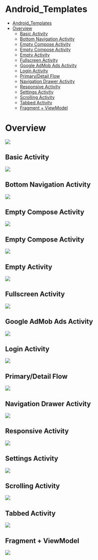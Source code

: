 Android_Templates
========================

- [Android_Templates](#android_templates)
- [Overview](#overview)
  - [Basic Activity](#basic-activity)
  - [Bottom Navigation Activity](#bottom-navigation-activity)
  - [Empty Compose Activity](#empty-compose-activity)
  - [Empty Compose Activity](#empty-compose-activity-1)
  - [Empty Activity](#empty-activity)
  - [Fullscreen Activity](#fullscreen-activity)
  - [Google AdMob Ads Activity](#google-admob-ads-activity)
  - [Login Activity](#login-activity)
  - [Primary/Detail Flow](#primarydetail-flow)
  - [Navigation Drawer Activity](#navigation-drawer-activity)
  - [Responsive Activity](#responsive-activity)
  - [Settings Activity](#settings-activity)
  - [Scrolling Activity](#scrolling-activity)
  - [Tabbed Activity](#tabbed-activity)
  - [Fragment + ViewModel](#fragment--viewmodel)


# Overview
![](./README/overview.png)

## Basic Activity
![](./README/basic_activity.png)

## Bottom Navigation Activity
![](./README/bottom_navigation_activity.png)

## Empty Compose Activity
![](./README/empty_compose_activity.png)

## Empty Compose Activity
![](./README/empty_compose_activity.png)

## Empty Activity
![](./README/empty_activity.png)

## Fullscreen Activity
![](./README/fullscreen_activity.png)

## Google AdMob Ads Activity
![](./README/google_admob_ads_activity.png)

## Login Activity
![](./README/login_activity.png)

## Primary/Detail Flow
![](./README/primary_detail_flow.png)

## Navigation Drawer Activity
![](./README/navigation_drawer_activity.png)

## Responsive Activity
![](./README/responsive_activity.png)

## Settings Activity
![](./README/settings_activity.png)

## Scrolling Activity
![](./README/scrolling_activity.png)

## Tabbed Activity
![](./README/tabbed_activity.png)

## Fragment + ViewModel
![](./README/fragment_with_viewmodel.png)
